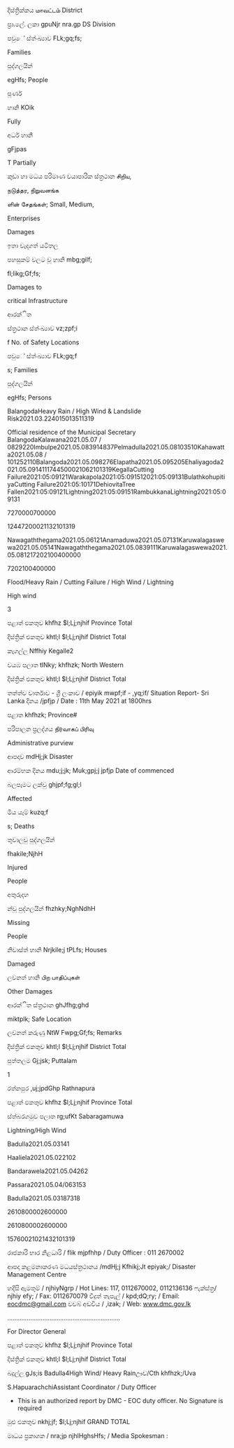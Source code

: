 දිස්ත්‍රික්කය மாவட்டம் District

ප්‍රා.ලේ. ලකා gpuNjr nra.gp DS Division

පවුේ ස්ත්‍ංඛ්‍යාව FLk;gq;fs;

Families

පුද්ගලයින්

egHfs; People

පූර්ණ

හානි KOik

Fully

අර්ධ හානි

gFjpas

T Partially

කුඩා හා මධය පරිමාණ වයාපාරික ස්ත්‍රථාන சிறிய,

நடுத்தர, நிறுவனங்க

ளின் சேதங்கள்; Small, Medium,

Enterprises

Damages

ඉතා වැදගත් යටිතල

පහසුකම් වලට වූ හානි mbg;gilf;

fl;likg;Gf;fs;

Damages to

critical Infrastructure

ආරක්ිත

ස්ත්‍රථාන ස්ත්‍ංඛ්‍යාව vz;zpf;i

f No. of Safety Locations

පවුේ ස්ත්‍ංඛ්‍යාව FLk;gq;f

s; Families

පුද්ගලයින්

egHfs; Persons

BalangodaHeavy Rain / High Wind & Landslide Risk2021.03.224015013511319

Official residence of the Municipal Secretary BalangodaKalawana2021.05.07 / 0829220Imbulpe2021.05.083914837Pelmadulla2021.05.08103510Kahawatta2021.05.08 / 101252110Balangoda2021.05.098276Elapatha2021.05.095205Ehaliyagoda2021.05.0914111744500021062101319KegallaCutting Failure2021:05:09121Warakapola2021:05:091512021:05:09131BulathkohupitiyaCutting Failure2021:05:10171DehiovitaTree Fallen2021:05:09121Lightning2021:05:09151RambukkanaLightning2021:05:09131

7270000700000

12447200021132101319

Nawagaththegama2021.05.06121Anamaduwa2021.05.07131Karuwalagaswewa2021.05.05141Nawagaththegama2021.05.0839111Karuwalagaswewa2021.05.081217202100400000

7202100400000

Flood/Heavy Rain / Cutting Failure / High Wind / Lightning

High wind

3

පළාත් ඵකතුව khfhz $l;Lj;njhif Province Total

දිස්ත්‍රික් එකතුව khtl;l $l;Lj;njhif District Total

කෑගල්ල Nffhiy Kegalle2

වයඹ පලාත tlNky; khfhzk; North Western

දිස්ත්‍රික් එකතුව khtl;l $l;Lj;njhif District Total

තත්ත්ව වාර්තාව - ශ්‍රී ලංකාව / epiyik mwpf;if - ,yq;if/ Situation Report- Sri Lanka දිනය /jpfjp / Date : 11th May 2021 at 1800hrs

පළාත khfhzk; Province#

පරිපාලන ප්‍රලද්ශය நிர்வாகப் பிரிவு

Administrative purview

ආපදාව mdHj;jk Disaster

ආරම්භක දිනය mdu;j;jk; Muk;gpj;j jpfjp Date of commenced

බලපෑමට ලක්වු ghjpf;fg;gl;l

Affected

මිය යෑම් kuzq;f

s; Deaths

තුවාලවු පුද්ගලයින්

fhakile;NjhH

Injured

People

අතුරුදහ

න්වූ පුද්ගලයින් fhzhky;NghNdhH

Missing

People

නිවාස්ත්‍ හානි Nrjkile;j tPLfs; Houses

Damaged

ලවනත් හානි பிற பாதிப்புகள்

Other Damages

ආරක්ිත ස්ත්‍රථාන ghJfhg;ghd

miktplk; Safe Location

ලවනත් කරුණු NtW Fwpg;Gf;fs; Remarks

දිස්ත්‍රික් එකතුව khtl;l $l;Lj;njhif District Total

පුත්තලම Gj;jsk; Puttalam

1

රත්නපුර ,uj;jpdGhp Rathnapura

පළාත් ඵකතුව khfhz $l;Lj;njhif Province Total

ස්ත්‍බරගමුව පලාත rg;ufKt Sabaragamuwa

Lightning/High Wind

Badulla2021.05.03141

Haaliela2021.05.022102

Bandarawela2021.05.04262

Passara2021.05.04/063153

Badulla2021.05.03187318

2610800002600000

2610800002600000

15760021021432101319

රාජකාරි භාර නිළධාරි / flik mjpfhhp / Duty Officer : 011 2670002

ආපදා කළමනාකරණ මධයස්ත්‍රථානය /mdHj;j Kfhikj;Jt epiyak;/ Disaster Management Centre

හදිසි ඇමතුම් / njhiyNgrp / Hot Lines: 117, 0112670002, 0112136136 ෆැක්ස්ත්‍ර/ njhiy efy; / Fax: 0112670079 විදුත් තැපැල් / kpd;dQ;ry; / Email: eocdmc@gmail.com වවබ් අඩවිය / ,izak; / Web: www.dmc.gov.lk

……………………………………………………….

For Director General

පළාත් ඵකතුව khfhz $l;Lj;njhif Province Total

දිස්ත්‍රික් එකතුව khtl;l $l;Lj;njhif District Total

බදුල්ල gJs;is Badulla4High Wind/ Heavy Rainඌව/Cth khfhzk;/Uva

S.HapuarachchiAssistant Coordinator / Duty Officer

* This is an authorized report by DMC - EOC duty officer. No Signature is required

මුළු එකතුව nkhj;jf; $l;Lj;njhif GRAND TOTAL

මාධය ප්‍රකාශක / nra;jp njhlHghsHfs; / Media Spokesman :